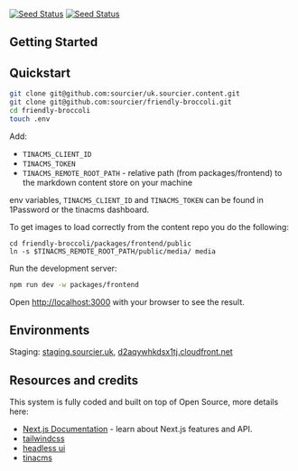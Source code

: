 [![Seed Status](https://api.seed.run/sourcierltd/friendly-broccoli/stages/staging/build_badge)](https://console.seed.run/sourcierltd/friendly-broccoli) [![Seed Status](https://api.seed.run/sourcierltd/friendly-broccoli/stages/prod/build_badge)](https://console.seed.run/sourcierltd/friendly-broccoli)

## Getting Started

## Quickstart

```bash
git clone git@github.com:sourcier/uk.sourcier.content.git
git clone git@github.com:sourcier/friendly-broccoli.git
cd friendly-broccoli
touch .env
```

Add:

- `TINACMS_CLIENT_ID`
- `TINACMS_TOKEN`
- `TINACMS_REMOTE_ROOT_PATH` - relative path (from packages/frontend) to the markdown content store on your machine

env variables, `TINACMS_CLIENT_ID` and `TINACMS_TOKEN` can be found in 1Password or the tinacms dashboard.

To get images to load correctly from the content repo you do the following:

```back
cd friendly-broccoli/packages/frontend/public
ln -s $TINACMS_REMOTE_ROOT_PATH/public/media/ media
```

Run the development server:

```bash
npm run dev -w packages/frontend
```

Open [http://localhost:3000](http://localhost:3000) with your browser to see the result.

## Environments

Staging: [staging.sourcier.uk](https://staging.sourcier.uk), [d2aqywhkdsx1tj.cloudfront.net](https://d2aqywhkdsx1tj.cloudfront.net)

## Resources and credits

This system is fully coded and built on top of Open Source, more details here:

- [Next.js Documentation](https://nextjs.org/docs) - learn about Next.js features and API.
- [tailwindcss](https://tailwindcss.com/docs/installation)
- [headless ui](https://headlessui.com)
- [tinacms](https://tina.io)
